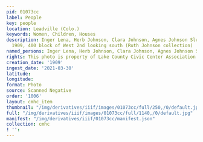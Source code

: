 ```yaml
---
pid: 01073cc
label: People
key: people
location: Leadville (Colo.)
keywords: Women, Children, Houses
description: Inger Lena, Herb Johnson, Clara Johnson, Agnes Johnson Slusher, summer
  1909, 400 block of West 2nd looking south (Ruth Johnson collection)
named_persons: Inger Lena, Herb Johnson, Clara Johnson, Agnes Johnson Slusher
rights: This photo is property of Lake County Civic Center Association.
creation_date: '1909'
ingest_date: '2021-03-30'
latitude: 
longitude: 
format: Photo
source: Scanned Negative
order: '1006'
layout: cmhc_item
thumbnail: "/img/derivatives/iiif/images/01073cc/full/250,/0/default.jpg"
full: "/img/derivatives/iiif/images/01073cc/full/1140,/0/default.jpg"
manifest: "/img/derivatives/iiif/01073cc/manifest.json"
collection: cmhc
! '': 
---
```

